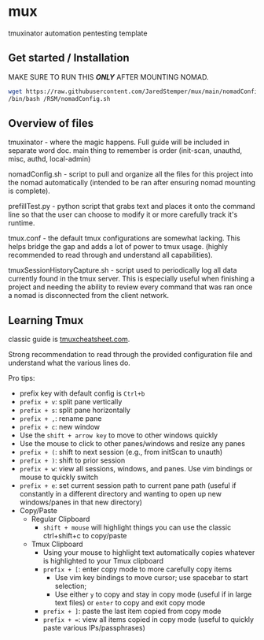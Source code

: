 # mux
tmuxinator automation pentesting template

## Get started / Installation

MAKE SURE TO RUN THIS **_ONLY_** AFTER MOUNTING NOMAD.
```bash
wget https://raw.githubusercontent.com/JaredStemper/mux/main/nomadConfig.sh -O /RSM/nomadConfig.sh
/bin/bash /RSM/nomadConfig.sh
```

## Overview of files

tmuxinator - where the magic happens. Full guide will be included in separate word doc. main thing to remember is order (init-scan, unauthd, misc, authd, local-admin)

nomadConfig.sh - script to pull and organize all the files for this project into the nomad automatically (intended to be ran after ensuring nomad mounting is complete).

prefillTest.py - python script that grabs text and places it onto the command line so that the user can choose to modify it or more carefully track it's runtime.

tmux.conf - the default tmux configurations are somewhat lacking. This helps bridge the gap and adds a lot of power to tmux usage. (highly recommended to read through and understand all capabilities).

tmuxSessionHistoryCapture.sh - script used to periodically log all data currently found in the tmux server. This is especially useful when finishing a project and needing the ability to review every command that was ran once a nomad is disconnected from the client network.

## Learning Tmux

classic guide is [tmuxcheatsheet.com](tmuxcheatsheet.com).


Strong recommendation to read through the provided configuration file and understand what the various lines do.

Pro tips:
*  prefix key with default config is `Ctrl+b`
* `prefix + v`: split pane vertically
* `prefix + s`: split pane horizontally
* `prefix + ,`: rename pane
* `prefix + c`: new window
* Use the `shift + arrow key` to move to other windows quickly
* Use the mouse to click to other panes/windows and resize any panes
* `prefix + (`: shift to next session (e.g., from initScan to unauth)
* `prefix + )`: shift to prior session
* `prefix + w`: view all sessions, windows, and panes. Use vim bindings or mouse to quickly switch
* `prefix + e`:  set current session path to current pane path (useful if constantly in a different directory and wanting to open up new windows/panes in that new directory)
* Copy/Paste
  * Regular Clipboard
    * `shift + mouse` will highlight things you can use the classic ctrl+shift+c to copy/paste
  * Tmux Clipboard
    * Using your mouse to highlight text automatically copies whatever is highlighted to your Tmux clipboard
    * `prefix + [`: enter copy mode to more carefully copy items
      * Use vim key bindings to move cursor; use spacebar to start selection;
      * Use either `y` to copy and stay in copy mode (useful if in large text files) or `enter` to copy and exit copy mode
    * `prefix + ]`: paste the last item copied from copy mode
    * `prefix + =`: view all items copied in copy mode (useful to quickly paste various IPs/passphrases)
